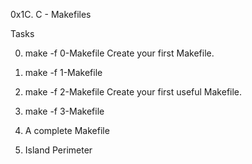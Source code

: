 0x1C. C - Makefiles

Tasks

0. make -f 0-Makefile
Create your first Makefile.

1. make -f 1-Makefile

2. make -f 2-Makefile
Create your first useful Makefile.

3. make -f 3-Makefile

4. A complete Makefile

5. Island Perimeter
